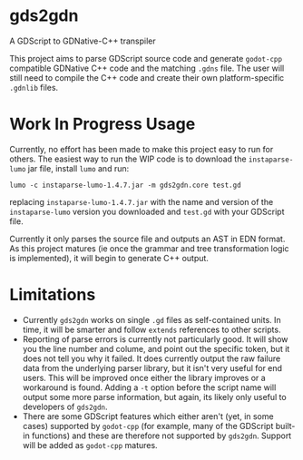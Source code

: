 # gds2gdn
A GDScript to GDNative-C++ transpiler

This project aims to parse GDScript source code and generate `godot-cpp` compatible GDNative C++ code and the matching `.gdns` file. The user will still need to compile the C++ code and create their own platform-specific `.gdnlib` files.

# Work In Progress Usage

Currently, no effort has been made to make this project easy to run for others. The easiest way to run the WIP code is to download the `instaparse-lumo` jar file, install `lumo` and run:

```
lumo -c instaparse-lumo-1.4.7.jar -m gds2gdn.core test.gd
```

replacing `instaparse-lumo-1.4.7.jar` with the name and version of the `instaparse-lumo` version you downloaded and `test.gd` with your GDScript file.

Currently it only parses the source file and outputs an AST in EDN format. As this project matures (ie once the grammar and tree transformation logic is implemented), it will begin to generate C++ output.

# Limitations

 - Currently `gds2gdn` works on single `.gd` files as self-contained units. In time, it will be smarter and follow `extends` references to other scripts.
 - Reporting of parse errors is currently not particularly good. It will show you the line number and colume, and point out the specific token, but it does not tell you why it failed. It does currently output the raw failure data from the underlying parser library, but it isn't very useful for end users. This will be improved once either the library improves or a workaround is found. Adding a `-t` option before the script name will output some more parse information, but again, its likely only useful to developers of `gds2gdn`.
 - There are some GDScript features which either aren't (yet, in some cases) supported by `godot-cpp` (for example, many of the GDScript built-in functions) and these are therefore not supported by `gds2gdn`. Support will be added as `godot-cpp` matures.
 
